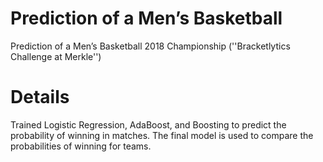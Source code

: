 # Prediction of a Men’s Basketball
Prediction of a Men’s Basketball 2018 Championship (''Bracketlytics Challenge at Merkle'')
# Details
Trained Logistic Regression, AdaBoost, and Boosting to predict the probability of winning in matches. The final model is used to compare the probabilities of winning for teams.
